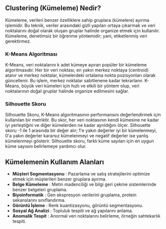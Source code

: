## Clustering (Kümeleme) Nedir?
Kümeleme, verileri benzer özelliklere sahip gruplara (kümelere) ayırma işlemidir. Bu teknik, veriler arasındaki gizli yapıları ortaya çıkarmak ve veri noktalarını doğal olarak oluşan gruplar halinde organize etmek için kullanılır. Kümeleme, denetimsiz bir öğrenme yöntemidir; yani, etiketlenmiş veri gerektirmez. <br>
### K-Means Algoritması
K-Means, veri noktalarını k adet kümeye ayıran popüler bir kümeleme algoritmasıdır. Her bir veri noktası, en yakın merkez noktaya (centroid) atanır ve merkez noktalar, kümelerdeki ortalama nokta pozisyonları olarak güncellenir. Bu işlem, merkez noktalar sabitlenene kadar tekrarlanır. K-Means, büyük veri kümeleri için hızlı ve etkili bir yöntem olup, veri noktalarının doğal gruplar halinde organize edilmesini sağlar. <br>
### Silhouette Skoru
Silhouette Skoru, K-Means algoritmasının performansını değerlendirmek için kullanılan bir metriktir. Bu skor, her veri noktasının kendi kümesine ne kadar iyi yerleştiğini ve diğer kümelerden ne kadar ayrıldığını ölçer. Silhouette skoru -1 ile 1 arasında bir değer alır; 1'e yakın değerler iyi bir kümelenmeyi, 0'a yakın değerler kararsız kümelenmeyi ve negatif değerler ise yanlış kümelenmeyi gösterir. Silhouette skoru, farklı küme sayıları için en uygun küme sayısını belirlemeye yardımcı olur.

## Kümelemenin Kullanım Alanları
* **Müşteri Segmentasyonu** : Pazarlama ve satış stratejilerini optimize etmek için müşterileri benzer gruplara ayırma.
* **Belge Kümeleme** : Metin madenciliği ve bilgi geri çekme sistemlerinde benzer belgeleri gruplama.
* **Biyoinformatik** : Gen ekspresyon verilerini gruplama, protein sekanslarını sınıflandırma.
* **Görüntü İşleme** : Renk kuantizasyonu, görüntü segmentasyonu.
* **Sosyal Ağ Analizi** : Topluluk tespiti ve ağ yapılarını anlama.
* **Anomalik Tespit** : Anormal veri noktalarını belirleme, örneğin sahtekarlık tespiti.
